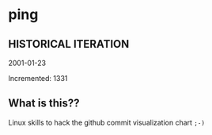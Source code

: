 # ping

## HISTORICAL ITERATION
2001-01-23

Incremented: 1331

## What is this?? 
Linux skills to hack the github commit visualization chart `;-)`
